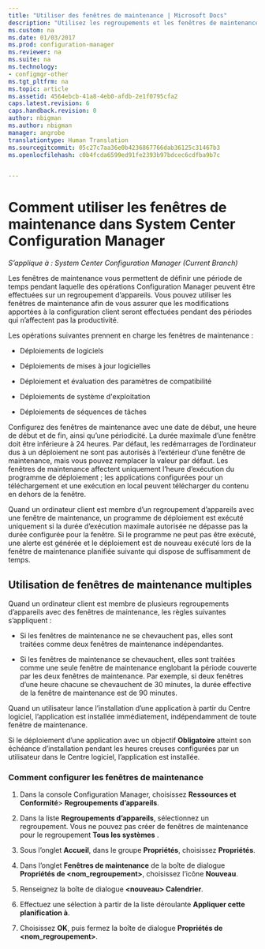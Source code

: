```yaml
---
title: "Utiliser des fenêtres de maintenance | Microsoft Docs"
description: "Utilisez les regroupements et les fenêtres de maintenance pour gérer efficacement les clients dans System Center Configuration Manager."
ms.custom: na
ms.date: 01/03/2017
ms.prod: configuration-manager
ms.reviewer: na
ms.suite: na
ms.technology:
- configmgr-other
ms.tgt_pltfrm: na
ms.topic: article
ms.assetid: 4564ebcb-41a8-4eb0-afdb-2e1f0795cfa2
caps.latest.revision: 6
caps.handback.revision: 0
author: nbigman
ms.author: nbigman
manager: angrobe
translationtype: Human Translation
ms.sourcegitcommit: 05c27c7aa36e0b4236867766dab36125c31467b3
ms.openlocfilehash: c0b4fcda6599ed91fe2393b97bdcec6cdfba9b7c


---
```

# <a name="how-to-use-maintenance-windows-in-system-center-configuration-manager"></a>Comment utiliser les fenêtres de maintenance dans System Center Configuration Manager

*S’applique à : System Center Configuration Manager (Current Branch)*

Les fenêtres de maintenance vous permettent de définir une période de temps pendant laquelle des opérations Configuration Manager peuvent être effectuées sur un regroupement d’appareils. Vous pouvez utiliser les fenêtres de maintenance afin de vous assurer que les modifications apportées à la configuration client seront effectuées pendant des périodes qui n’affectent pas la productivité.  

 Les opérations suivantes prennent en charge les fenêtres de maintenance :  

-   Déploiements de logiciels  

-   Déploiements de mises à jour logicielles  

-   Déploiement et évaluation des paramètres de compatibilité  

-   Déploiements de système d'exploitation  

-   Déploiements de séquences de tâches  

 Configurez des fenêtres de maintenance avec une date de début, une heure de début et de fin, ainsi qu’une périodicité. La durée maximale d’une fenêtre doit être inférieure à 24 heures. Par défaut, les redémarrages de l’ordinateur dus à un déploiement ne sont pas autorisés à l’extérieur d’une fenêtre de maintenance, mais vous pouvez remplacer la valeur par défaut. Les fenêtres de maintenance affectent uniquement l’heure d’exécution du programme de déploiement ; les applications configurées pour un téléchargement et une exécution en local peuvent télécharger du contenu en dehors de la fenêtre.  

 Quand un ordinateur client est membre d’un regroupement d’appareils avec une fenêtre de maintenance, un programme de déploiement est exécuté uniquement si la durée d’exécution maximale autorisée ne dépasse pas la durée configurée pour la fenêtre. Si le programme ne peut pas être exécuté, une alerte est générée et le déploiement est de nouveau exécuté lors de la fenêtre de maintenance planifiée suivante qui dispose de suffisamment de temps.  

## <a name="using-multiple-maintenance-windows"></a>Utilisation de fenêtres de maintenance multiples  
 Quand un ordinateur client est membre de plusieurs regroupements d’appareils avec des fenêtres de maintenance, les règles suivantes s’appliquent :  

-   Si les fenêtres de maintenance ne se chevauchent pas, elles sont traitées comme deux fenêtres de maintenance indépendantes.  

-   Si les fenêtres de maintenance se chevauchent, elles sont traitées comme une seule fenêtre de maintenance englobant la période couverte par les deux fenêtres de maintenance. Par exemple, si deux fenêtres d’une heure chacune se chevauchent de 30 minutes, la durée effective de la fenêtre de maintenance est de 90 minutes.  

 Quand un utilisateur lance l’installation d’une application à partir du Centre logiciel, l’application est installée immédiatement, indépendamment de toute fenêtre de maintenance.  

 Si le déploiement d’une application avec un objectif **Obligatoire** atteint son échéance d’installation pendant les heures creuses configurées par un utilisateur dans le Centre logiciel, l’application est installée.  

### <a name="how-to-configure-maintenance-windows"></a>Comment configurer les fenêtres de maintenance  

1.  Dans la console Configuration Manager, choisissez **Ressources et Conformité**>  **Regroupements d’appareils**.  

3.  Dans la liste **Regroupements d’appareils**, sélectionnez un regroupement. Vous ne pouvez pas créer de fenêtres de maintenance pour le regroupement **Tous les systèmes** .  

4.  Sous l’onglet **Accueil**, dans le groupe **Propriétés**, choisissez **Propriétés**.  

5.  Dans l’onglet **Fenêtres de maintenance** de la boîte de dialogue **Propriétés de &lt;nom_regroupement\>**, choisissez l’icône **Nouveau**.  

6.  Renseignez la boîte de dialogue **&lt;nouveau\> Calendrier**.  

7.  Effectuez une sélection à partir de la liste déroulante **Appliquer cette planification à**.  

8.  Choisissez **OK**, puis fermez la boîte de dialogue **Propriétés de &lt;nom_regroupement\>**.  



<!--HONumber=Jan17_HO1-->


